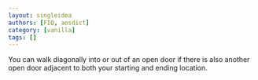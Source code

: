 ```yaml
---
layout: singleidea
authors: [FIQ, aosdict]
category: [vanilla]
tags: []
---
```

You can walk diagonally into or out of an open door if there is also another open door adjacent to both your starting and ending location.
